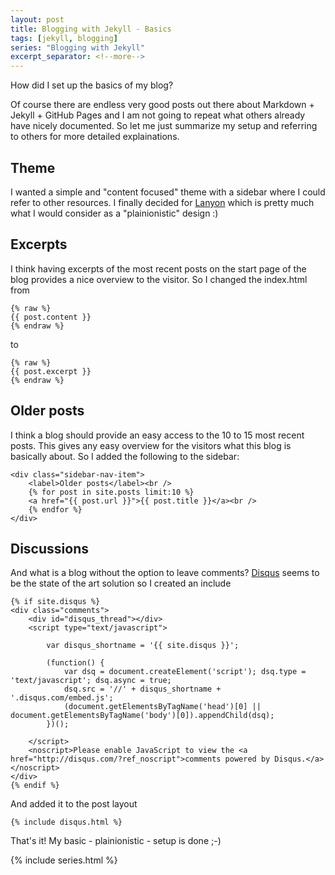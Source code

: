 ```yaml
---
layout: post
title: Blogging with Jekyll - Basics
tags: [jekyll, blogging]
series: "Blogging with Jekyll"
excerpt_separator: <!--more-->
---
```


How did I set up the basics of my blog?

Of course there are endless very good posts out there about Markdown + Jekyll + GitHub Pages and I am not going to repeat what others already have 
nicely documented. So let me just summarize my setup and referring to others for more detailed explainations.

<!--more-->

## Theme

I wanted a simple and "content focused" theme with a sidebar where I could refer to other resources.
I finally decided for [Lanyon](http://lanyon.getpoole.com/) which is pretty much what I would consider as a "plainionistic" design :)


## Excerpts

I think having excerpts of the most recent posts on the start page of the blog provides a nice overview to the visitor.
So I changed the index.html from

```
{% raw %}
{{ post.content }}
{% endraw %}
```

to

```
{% raw %}
{{ post.excerpt }}
{% endraw %}
```

## Older posts

I think a blog should provide an easy access to the 10 to 15 most recent posts. This gives any easy overview for the visitors
what this blog is basically about. So I added the following to the sidebar:

```
<div class="sidebar-nav-item">
    <label>Older posts</label><br />
    {% for post in site.posts limit:10 %}
    <a href="{{ post.url }}">{{ post.title }}</a><br />
    {% endfor %}
</div>
```

## Discussions

And what is a blog without the option to leave comments?
[Disqus](https://disqus.com/) seems to be the state of the art solution so I created an include

```
{% if site.disqus %}
<div class="comments">
	<div id="disqus_thread"></div>
	<script type="text/javascript">

	    var disqus_shortname = '{{ site.disqus }}';

	    (function() {
	        var dsq = document.createElement('script'); dsq.type = 'text/javascript'; dsq.async = true;
	        dsq.src = '//' + disqus_shortname + '.disqus.com/embed.js';
	        (document.getElementsByTagName('head')[0] || document.getElementsByTagName('body')[0]).appendChild(dsq);
	    })();

	</script>
	<noscript>Please enable JavaScript to view the <a href="http://disqus.com/?ref_noscript">comments powered by Disqus.</a></noscript>
</div>
{% endif %}
```

And added it to the post layout

```
{% include disqus.html %}
```

That's it! My basic - plainionistic - setup is done ;-)

{% include series.html %}

